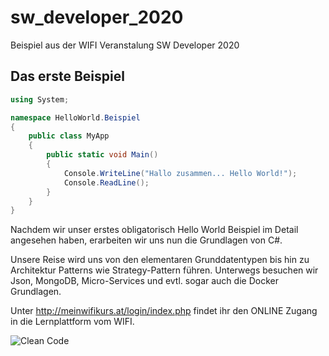 # sw_developer_2020
Beispiel aus der WIFI Veranstalung SW Developer 2020

## Das erste Beispiel

```C#
using System;

namespace HelloWorld.Beispiel
{
	public class MyApp
	{
		public static void Main()
		{
			Console.WriteLine("Hallo zusammen... Hello World!");
			Console.ReadLine();
		}
	}	
}
```
Nachdem wir unser erstes obligatorisch Hello World Beispiel im Detail angesehen haben, erarbeiten wir uns nun die Grundlagen von C#.

Unsere Reise wird uns von den elementaren Grunddatentypen bis hin zu Architektur Patterns wie Strategy-Pattern führen. Unterwegs besuchen wir Json, MongoDB, Micro-Services und evtl. sogar auch die Docker Grundlagen.

Unter http://meinwifikurs.at/login/index.php findet ihr den ONLINE Zugang in die Lernplattform vom WIFI.

![Clean Code](https://github.com/atillakati/sw_developer_2020_Atilla/docs/CC_Prinzipien.PNG)

